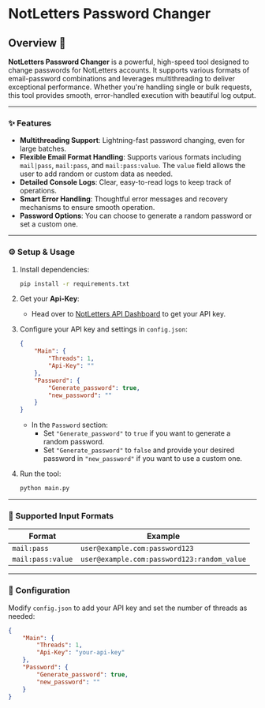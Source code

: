 # NotLetters Password Changer

## Overview 🚀
**NotLetters Password Changer** is a powerful, high-speed tool designed to change passwords for NotLetters accounts. It supports various formats of email-password combinations and leverages multithreading to deliver exceptional performance. Whether you're handling single or bulk requests, this tool provides smooth, error-handled execution with beautiful log output.

---

### ✨ Features
- **Multithreading Support**: Lightning-fast password changing, even for large batches.
- **Flexible Email Format Handling**: Supports various formats including `mail|pass`, `mail:pass`, and `mail:pass:value`. The `value` field allows the user to add random or custom data as needed.
- **Detailed Console Logs**: Clear, easy-to-read logs to keep track of operations.
- **Smart Error Handling**: Thoughtful error messages and recovery mechanisms to ensure smooth operation.
- **Password Options**: You can choose to generate a random password or set a custom one.

---

### ⚙️ Setup & Usage

1. Install dependencies:
    ```bash
    pip install -r requirements.txt
    ```

2. Get your **Api-Key**:
   - Head over to [NotLetters API Dashboard](https://notletters.com/user/settings) to get your API key.

3. Configure your API key and settings in `config.json`:
    ```json
    {
        "Main": {
            "Threads": 1,
            "Api-Key": ""
        },
        "Password": {
            "Generate_password": true,
            "new_password": ""
        }
    }
    ```

   - In the `Password` section:
     - Set `"Generate_password"` to `true` if you want to generate a random password.
     - Set `"Generate_password"` to `false` and provide your desired password in `"new_password"` if you want to use a custom one.

4. Run the tool:
    ```bash
    python main.py
    ```

---

### 📄 Supported Input Formats
| Format             | Example                                  |
|--------------------|------------------------------------------|
| `mail:pass`        | `user@example.com:password123`          |
| `mail:pass:value`  | `user@example.com:password123:random_value` |

---

### 🔧 Configuration
Modify `config.json` to add your API key and set the number of threads as needed:
```json
{
    "Main": {
        "Threads": 1,
        "Api-Key": "your-api-key"
    },
    "Password": {
        "Generate_password": true,
        "new_password": ""
    }
}
